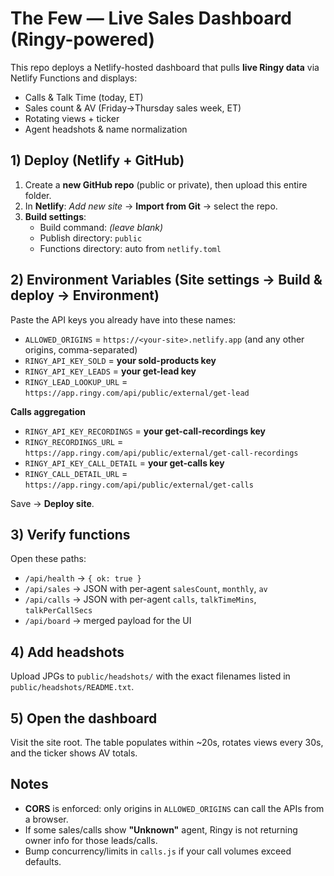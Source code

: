 # The Few — Live Sales Dashboard (Ringy-powered)

This repo deploys a Netlify-hosted dashboard that pulls **live Ringy data** via Netlify Functions and displays:
- Calls & Talk Time (today, ET)
- Sales count & AV (Friday→Thursday sales week, ET)
- Rotating views + ticker
- Agent headshots & name normalization

## 1) Deploy (Netlify + GitHub)
1. Create a **new GitHub repo** (public or private), then upload this entire folder.
2. In **Netlify**: *Add new site* → **Import from Git** → select the repo.
3. **Build settings**:  
   - Build command: *(leave blank)*  
   - Publish directory: `public`  
   - Functions directory: auto from `netlify.toml`

## 2) Environment Variables (Site settings → Build & deploy → Environment)
Paste the API keys you already have into these names:
- `ALLOWED_ORIGINS` = `https://<your-site>.netlify.app` (and any other origins, comma-separated)
- `RINGY_API_KEY_SOLD` = **your sold-products key**
- `RINGY_API_KEY_LEADS` = **your get-lead key**
- `RINGY_LEAD_LOOKUP_URL` = `https://app.ringy.com/api/public/external/get-lead`

**Calls aggregation**
- `RINGY_API_KEY_RECORDINGS` = **your get-call-recordings key**
- `RINGY_RECORDINGS_URL` = `https://app.ringy.com/api/public/external/get-call-recordings`
- `RINGY_API_KEY_CALL_DETAIL` = **your get-calls key**
- `RINGY_CALL_DETAIL_URL` = `https://app.ringy.com/api/public/external/get-calls`

Save → **Deploy site**.

## 3) Verify functions
Open these paths:
- `/api/health` → `{ ok: true }`
- `/api/sales` → JSON with per-agent `salesCount`, `monthly`, `av`
- `/api/calls` → JSON with per-agent `calls`, `talkTimeMins`, `talkPerCallSecs`
- `/api/board` → merged payload for the UI

## 4) Add headshots
Upload JPGs to `public/headshots/` with the exact filenames listed in `public/headshots/README.txt`.

## 5) Open the dashboard
Visit the site root. The table populates within ~20s, rotates views every 30s, and the ticker shows AV totals.

## Notes
- **CORS** is enforced: only origins in `ALLOWED_ORIGINS` can call the APIs from a browser.
- If some sales/calls show **"Unknown"** agent, Ringy is not returning owner info for those leads/calls.
- Bump concurrency/limits in `calls.js` if your call volumes exceed defaults.
